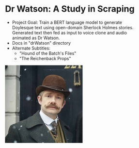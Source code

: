 # Dr Watson: A Study in Scraping
* Project Goal: Train a BERT language model to generate \
Doylesque text using open-domain Sherlock Holmes stories. \
Generated text then fed as input to voice clone and audio \
animated as Dr Watson.
* Docs in "drWatson" directory
* Alternate Subtitles:
	* "Hound of the Batch's Files"
	* "The Reichenback Props"

![Wesson Proposed Logo](watson_graphic.jpg)